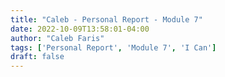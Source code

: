 ```yaml
---
title: "Caleb - Personal Report - Module 7"
date: 2022-10-09T13:58:01-04:00
author: "Caleb Faris"
tags: ['Personal Report', 'Module 7', 'I Can']
draft: false
---
```


